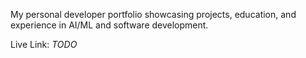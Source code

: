 My personal developer portfolio showcasing projects, education, and experience in AI/ML and software development.

Live Link: *TODO*

